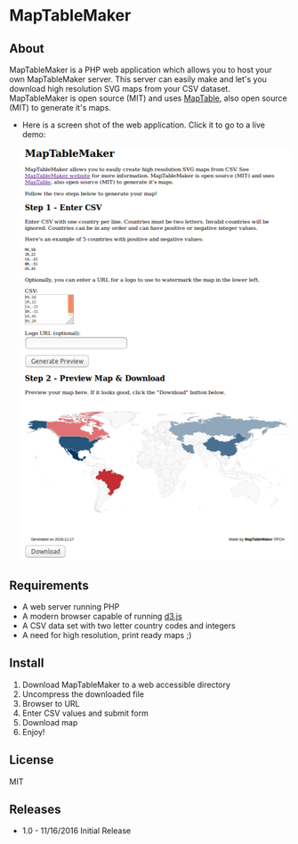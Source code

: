 # MapTableMaker

## About

MapTableMaker is a PHP web application which allows you to  host your 
own MapTableMaker server. This server can
 easily make and let's you download high resolution SVG maps from your CSV dataset.
MapTableMaker is open source (MIT) and
uses <a href="https://github.com/Packet-Clearing-House/maptable">MapTable</a>, also open source (MIT)
to generate it's maps.

* Here is a screen shot of the web application.  Click it to go to a 
live demo:
  
  [![](./data/screenshot.png)](https://plip.com/MapTableMaker)

## Requirements

* A web server running PHP
* A modern browser capable of running [d3.js](https://d3js.org/)
* A CSV data set with two letter country codes and integers
* A need for high resolution, print ready maps ;)

## Install

1. Download MapTableMaker to a web accessible directory
1. Uncompress the downloaded file
1. Browser to URL
1. Enter CSV values and submit form
1. Download map
1. Enjoy!

## License

MIT

## Releases

* 1.0 - 11/16/2016 Initial Release